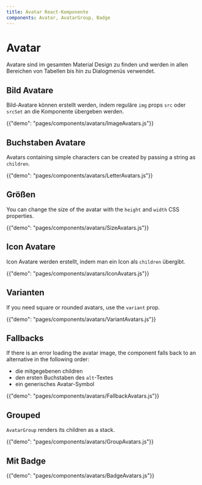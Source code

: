 ```yaml
---
title: Avatar React-Komponente
components: Avatar, AvatarGroup, Badge
---
```


# Avatar

<p class="description">Avatare sind im gesamten Material Design zu finden und werden in allen Bereichen von Tabellen bis hin zu Dialogmenüs verwendet.</p>

## Bild Avatare

Bild-Avatare können erstellt werden, indem reguläre `img` props `src` oder `srcSet` an die Komponente übergeben werden.

{{"demo": "pages/components/avatars/ImageAvatars.js"}}

## Buchstaben Avatare

Avatars containing simple characters can be created by passing a string as `children`.

{{"demo": "pages/components/avatars/LetterAvatars.js"}}

## Größen

You can change the size of the avatar with the `height` and `width` CSS properties.

{{"demo": "pages/components/avatars/SizeAvatars.js"}}

## Icon Avatare

Icon Avatare werden erstellt, indem man ein Icon als `children` übergibt.

{{"demo": "pages/components/avatars/IconAvatars.js"}}

## Varianten

If you need square or rounded avatars, use the `variant` prop.

{{"demo": "pages/components/avatars/VariantAvatars.js"}}

## Fallbacks

If there is an error loading the avatar image, the component falls back to an alternative in the following order:

- die mitgegebenen children
- den ersten Buchstaben des `alt`-Textes
- ein generisches Avatar-Symbol

{{"demo": "pages/components/avatars/FallbackAvatars.js"}}

## Grouped

`AvatarGroup` renders its children as a stack.

{{"demo": "pages/components/avatars/GroupAvatars.js"}}

## Mit Badge

{{"demo": "pages/components/avatars/BadgeAvatars.js"}}
